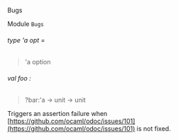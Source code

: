 Bugs

Module `Bugs`

<a id="type-opt"></a>

###### type 'a opt =

> 'a option

<a id="val-foo"></a>

###### val foo :

> ?bar:'a -> unit -> unit

Triggers an assertion failure when
[https://github.com/ocaml/odoc/issues/101](https://github.com/ocaml/odoc/issues/101)
is not fixed.
